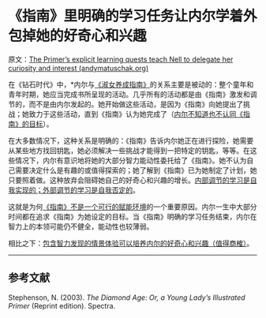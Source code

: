 # 《指南》里明确的学习任务让内尔学着外包掉她的好奇心和兴趣

原文：[The Primer’s explicit learning quests teach Nell to delegate her curiosity and interest (andymatuschak.org)](https://notes.andymatuschak.org/z24NYWvoCZZSf1MKFB7FhRs8RD9ALghuQ5Vxy)

在《钻石时代》中，*内尔与[《淑女养成指南》](https://notes.andymatuschak.org/z6xtQsFDb5YAPxWzJdoYKbYVAxQghSteVEyoX)的关系主要是被动的：整个童年和青年时期，她应当完成书所呈现的活动。几乎所有的活动都是由《指南》激发和调节的，而不是由内尔发起的。她开始做这些活动，是因为《指南》向她提出了挑战；她致力于这些活动，直到《指南》认为她完成了（[内尔不知道也不认同《指南》的目标](https://notes.andymatuschak.org/z6mg4iibFwrKipuEYQvBuA9cxnjvZ2vG2QgQ9)）。

在大多数情况下，这种关系是明确的：《指南》告诉内尔她正在进行探险，她需要从某些地方找回钥匙，她必须解决一些挑战才能得到一把特定的钥匙，等等。在这些情况下，内尔有意识地将她的大部分智力能动性委托给了《指南》。她不认为自己需要决定什么是有趣的或值得探索的；她了解到《指南》已为她制定了计划，她只要照着做。这种放弃会阻碍她自己的好奇心和兴趣的增长。[内部调节的学习是自我实现的；外部调节的学习是自我否定的](https://notes.andymatuschak.org/z593cFAtL3wWfMEFZodUYcM9TPQyMDHzEXxvS)。

这就是为何[《指南》不是一个可行的赋能环境](https://notes.andymatuschak.org/z4WNFDsAy4sqT8eU9VUfKwW1gdSL4UGB4mbyG)的一个重要原因。内尔一生中大部分时间都在追求《指南》为她设定的目标。当《指南》明确的学习任务结束，内尔在智力上的本领可能仍不健全，能动性也较薄弱。

相比之下：[包含智力发现的情景体验可以培养内尔的好奇心和兴趣（值得商榷）](https://notes.andymatuschak.org/z5JsBWmh9haqMm6pJ3H7WxKJ832AgyVZsQAwY)。

------

## 参考文献

Stephenson, N. (2003). *The Diamond Age: Or, a Young Lady’s Illustrated Primer* (Reprint edition). Spectra.